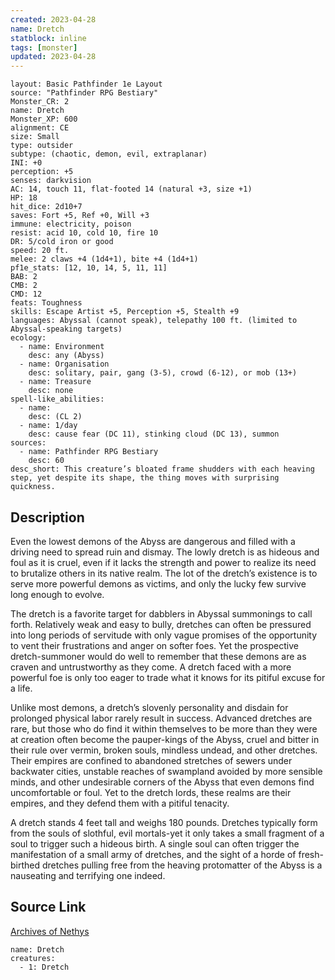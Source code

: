 ```yaml
---
created: 2023-04-28
name: Dretch
statblock: inline
tags: [monster]
updated: 2023-04-28
---
```

```statblock
layout: Basic Pathfinder 1e Layout
source: "Pathfinder RPG Bestiary"
Monster_CR: 2
name: Dretch
Monster_XP: 600
alignment: CE
size: Small
type: outsider
subtype: (chaotic, demon, evil, extraplanar)
INI: +0
perception: +5
senses: darkvision
AC: 14, touch 11, flat-footed 14 (natural +3, size +1)
HP: 18
hit_dice: 2d10+7
saves: Fort +5, Ref +0, Will +3
immune: electricity, poison
resist: acid 10, cold 10, fire 10
DR: 5/cold iron or good
speed: 20 ft.
melee: 2 claws +4 (1d4+1), bite +4 (1d4+1)
pf1e_stats: [12, 10, 14, 5, 11, 11]
BAB: 2
CMB: 2
CMD: 12
feats: Toughness
skills: Escape Artist +5, Perception +5, Stealth +9
languages: Abyssal (cannot speak), telepathy 100 ft. (limited to Abyssal-speaking targets)
ecology:
  - name: Environment
    desc: any (Abyss)
  - name: Organisation
    desc: solitary, pair, gang (3-5), crowd (6-12), or mob (13+)
  - name: Treasure
    desc: none
spell-like_abilities:
  - name:
    desc: (CL 2)
  - name: 1/day
    desc: cause fear (DC 11), stinking cloud (DC 13), summon
sources:
  - name: Pathfinder RPG Bestiary
    desc: 60
desc_short: This creature’s bloated frame shudders with each heaving step, yet despite its shape, the thing moves with surprising quickness.
```
## Description
Even the lowest demons of the Abyss are dangerous and filled with a driving need to spread ruin and dismay. The lowly dretch is as hideous and foul as it is cruel, even if it lacks the strength and power to realize its need to brutalize others in its native realm. The lot of the dretch’s existence is to serve more powerful demons as victims, and only the lucky few survive long enough to evolve.

The dretch is a favorite target for dabblers in Abyssal summonings to call forth. Relatively weak and easy to bully, dretches can often be pressured into long periods of servitude with only vague promises of the opportunity to vent their frustrations and anger on softer foes. Yet the prospective dretch-summoner would do well to remember that these demons are as craven and untrustworthy as they come. A dretch faced with a more powerful foe is only too eager to trade what it knows for its pitiful excuse for a life.

Unlike most demons, a dretch’s slovenly personality and disdain for prolonged physical labor rarely result in success. Advanced dretches are rare, but those who do find it within themselves to be more than they were at creation often become the pauper-kings of the Abyss, cruel and bitter in their rule over vermin, broken souls, mindless undead, and other dretches. Their empires are confined to abandoned stretches of sewers under backwater cities, unstable reaches of swampland avoided by more sensible minds, and other undesirable corners of the Abyss that even demons find uncomfortable or foul. Yet to the dretch lords, these realms are their empires, and they defend them with a pitiful tenacity.

A dretch stands 4 feet tall and weighs 180 pounds. Dretches typically form from the souls of slothful, evil mortals-yet it only takes a small fragment of a soul to trigger such a hideous birth. A single soul can often trigger the manifestation of a small army of dretches, and the sight of a horde of fresh-birthed dretches pulling free from the heaving protomatter of the Abyss is a nauseating and terrifying one indeed.
## Source Link
[Archives of Nethys](https://aonprd.com/MonsterDisplay.aspx?ItemName=Dretch)
```encounter-table
name: Dretch
creatures:
  - 1: Dretch
```
